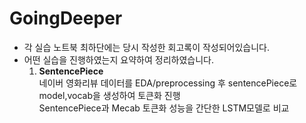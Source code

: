 # GoingDeeper
- 각 실습 노트북 최하단에는 당시 작성한 회고록이 작성되어있습니다.  
- 어떤 실습을 진행하였는지 요약하여 정리하였습니다. 
    1. **SentencePiece**  
        네이버 영화리뷰 데이터를 EDA/preprocessing 후 sentencePiece로 model,vocab을 생성하여 토큰화 진행  
        SentencePiece과 Mecab 토큰화 성능을 간단한 LSTM모델로 비교
        

    